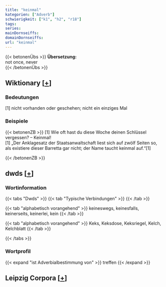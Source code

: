 ```yaml
---
title: "keinmal"
kategorien: ["Adverb"]
schwierigkeit: ["k1", "h2", "r18"]
tags:
series:
mainDornseiffs:
domainDornseiffs:
url: "keinmal"
---
```


{{< betonenÜbs >}}
**Übersetzung:**  
not once, never  
{{< /betonenÜbs >}}

## Wiktionary [[+](https://de.wiktionary.org/wiki/keinmal)]

### Bedeutungen
[1] nicht vorhanden oder geschehen; nicht ein einziges Mal  

### Beispiele
{{< betonenZB >}}
[1] Wie oft hast du diese Woche deinen Schlüssel vergessen? – Keinmal!  
[1] „Der Anklagesatz der Staatsanwaltschaft liest sich auf zwölf Seiten so, als existiere dieser Barretta gar nicht; der Name taucht keinmal auf.“[1]  

{{< /betonenZB >}}


## dwds [[+](https://www.dwds.de/wb/keinmal)]

### Wortinformation
{{< tabs "Dwds" >}}
{{< tab "Typische Verbindungen" >}}
{{< /tab >}}

{{< tab "alphabetisch vorangehend" >}}
keineswegs, keinesfalls, keinerseits, keinerlei, kein
{{< /tab >}}

{{< tab "alphabetisch vorangehend" >}}
Keks, Keksdose, Keksriegel, Kelch, Kelchblatt
{{< /tab >}}

{{< /tabs >}}

### Wortprofil
{{< expand "ist Adverbialbestimmung von" >}} treffen {{< /expand >}}

## Leipzig Corpora [[+](https://corpora.uni-leipzig.de/en/res?word=keinmal&corpusId=deu_newscrawl-public_2018)]

